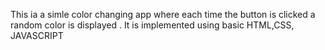 This ia a simle color changing app where each time the button is clicked a random color is displayed .
It is implemented using basic HTML,CSS, JAVASCRIPT
